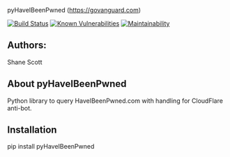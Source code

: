 pyHaveIBeenPwned (https://govanguard.com)

[![Build Status](https://github.com/GoVanguard/pyHaveIBeenPwned/actions/workflows/package-installation-test.yml/badge.svg)](https://github.com/GoVanguard/pyHaveIBeenPwned/actions/workflows/package-installation-test.yml)
[![Known Vulnerabilities](https://snyk.io/test/github/GoVanguard/pyHaveIBeenPwned/badge.svg?targetFile=requirements.txt)](https://snyk.io/test/github/GoVanguard/pyHaveIBeenPwned?targetFile=requirements.txt)
[![Maintainability](https://api.codeclimate.com/v1/badges/bd227c3a2239321eec05/maintainability)](https://codeclimate.com/github/GoVanguard/pyHaveIBeenPwned/maintainability)

## Authors:
Shane Scott

## About pyHaveIBeenPwned
Python library to query HaveIBeenPwned.com with handling for CloudFlare anti-bot.

## Installation
pip install pyHaveIBeenPwned
